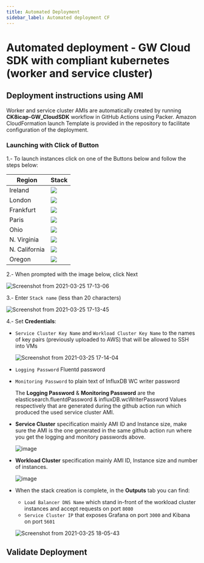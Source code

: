 ```yaml
---
title: Automated Deployment
sidebar_label: Automated deployment CF
---
```



# Automated deployment - GW Cloud SDK with compliant kubernetes (worker and service cluster)

## Deployment instructions using AMI

Worker and service cluster AMIs are automatically created by running **CK8icap-GW_CloudSDK** workflow in GitHub Actions using Packer.
Amazon CloudFormation launch Template is provided  in the repository to facilitate configuration of the deployment.

### Launching with Click of Button

1.- To launch instances click on one of the Buttons below and follow the steps below:


| Region           | Stack                                                                                                                                                                                                                                                                                                                                      |
|------------------|--------------------------------------------------------------------------------------------------------------------------------------------------------------------------------------------------------------------------------------------------------------------------------------------------------------------------------------------|
| Ireland          | [<img src="https://s3.amazonaws.com/cloudformation-examples/cloudformation-launch-stack.png">](https://console.aws.amazon.com/cloudformation/home?region=eu-west-1#/stacks/new?stackName=IcapLoadBalancerStack&templateURL=https://icap-cloudformation-template.s3-eu-west-1.amazonaws.com/Compliant_Kubernetes_ICAP_Service_with_Service_Cluster_Proxy_REST_API.json) |
| London          | [<img src="https://s3.amazonaws.com/cloudformation-examples/cloudformation-launch-stack.png">](https://console.aws.amazon.com/cloudformation/home?region=eu-west-2#/stacks/new?stackName=IcapLoadBalancerStack&templateURL=https://icap-cloudformation-template.s3-eu-west-1.amazonaws.com/Compliant_Kubernetes_ICAP_Service_with_Service_Cluster_Proxy_REST_API.json) |
| Frankfurt          | [<img src="https://s3.amazonaws.com/cloudformation-examples/cloudformation-launch-stack.png">](https://console.aws.amazon.com/cloudformation/home?region=eu-central-1#/stacks/new?stackName=IcapLoadBalancerStack&templateURL=https://icap-cloudformation-template.s3-eu-west-1.amazonaws.com/Compliant_Kubernetes_ICAP_Service_with_Service_Cluster_Proxy_REST_API.json) |
| Paris          | [<img src="https://s3.amazonaws.com/cloudformation-examples/cloudformation-launch-stack.png">](https://console.aws.amazon.com/cloudformation/home?region=eu-west-3#/stacks/new?stackName=IcapLoadBalancerStack&templateURL=https://icap-cloudformation-template.s3-eu-west-1.amazonaws.com/Compliant_Kubernetes_ICAP_Service_with_Service_Cluster_Proxy_REST_API.json) |
| Ohio  | [<img src="https://s3.amazonaws.com/cloudformation-examples/cloudformation-launch-stack.png">](https://console.aws.amazon.com/cloudformation/home?region=us-east-2#/stacks/new?stackName=IcapLoadBalancerStack&templateURL=https://icap-cloudformation-template.s3-eu-west-1.amazonaws.com/Compliant_Kubernetes_ICAP_Service_with_Service_Cluster_Proxy_REST_API.json) | 
| N. Virginia  | [<img src="https://s3.amazonaws.com/cloudformation-examples/cloudformation-launch-stack.png">](https://console.aws.amazon.com/cloudformation/home?region=us-east-1#/stacks/new?stackName=IcapLoadBalancerStack&templateURL=https://icap-cloudformation-template.s3-eu-west-1.amazonaws.com/Compliant_Kubernetes_ICAP_Service_with_Service_Cluster_Proxy_REST_API.json) | 
| N. California  | [<img src="https://s3.amazonaws.com/cloudformation-examples/cloudformation-launch-stack.png">](https://console.aws.amazon.com/cloudformation/home?region=us-west-1#/stacks/new?stackName=IcapLoadBalancerStack&templateURL=https://icap-cloudformation-template.s3-eu-west-1.amazonaws.com/Compliant_Kubernetes_ICAP_Service_with_Service_Cluster_Proxy_REST_API.json) | 
| Oregon  | [<img src="https://s3.amazonaws.com/cloudformation-examples/cloudformation-launch-stack.png">](https://console.aws.amazon.com/cloudformation/home?region=us-west-2#/stacks/new?stackName=IcapLoadBalancerStack&templateURL=https://icap-cloudformation-template.s3-eu-west-1.amazonaws.com/Compliant_Kubernetes_ICAP_Service_with_Service_Cluster_Proxy_REST_API.json) | 



2.- When prompted with the image below, click Next

  ![Screenshot from 2021-03-25 17-13-06](https://user-images.githubusercontent.com/7603614/112506566-2fb20380-8d8e-11eb-9476-909cc8a751ed.png)

3.- Enter `Stack name` (less than 20 characters)

  ![Screenshot from 2021-03-25 17-13-45](https://user-images.githubusercontent.com/7603614/112506657-45bfc400-8d8e-11eb-91a9-59e3c0b558ef.png)

 4.- Set **Credentials**:

  * `Service Cluster Key Name` and `Workload Cluster Key Name` to the names of key pairs (previously uploaded to AWS) that will be allowed to SSH into VMs

    ![Screenshot from 2021-03-25 17-14-04](https://user-images.githubusercontent.com/7603614/112506741-55d7a380-8d8e-11eb-8627-8427d194eeed.png)

  * `Logging Password`  Fluentd password

  * `Monitoring Password` to plain text of InfluxDB WC writer password

    The **Logging Password** & **Monitoring Password** are the elasticsearch.fluentdPassword & influxDB.wcWriterPassword Values respectively that are generated during the github action run which produced the used service cluster AMI. 
    
  * **Service Cluster** specification mainly AMI ID and Instance size, make sure the AMI is the one generated in the same github action run where you get the logging and monitory passwords above.

    ![image](https://user-images.githubusercontent.com/17300331/116555949-8fb24180-a91a-11eb-8e1c-4bb506755a86.png)

  * **Workload Cluster** specification mainly AMI ID, Instance size and number of instances.

    ![image](https://user-images.githubusercontent.com/17300331/116556059-af496a00-a91a-11eb-8367-a03373ad08e2.png)


* When the stack creation is complete, in the **Outputs** tab you can find:
  * `Load Balancer DNS Name` which stand in-front of the workload cluster instances and accept requests on port `8080`
  * `Service Cluster IP`  that exposes Grafana on port `3000` and Kibana on port `5601`

  ![Screenshot from 2021-03-25 18-05-43](https://user-images.githubusercontent.com/7603614/112513618-ced9f980-8d94-11eb-9559-61cee07e7a93.png)


## Validate Deployment

